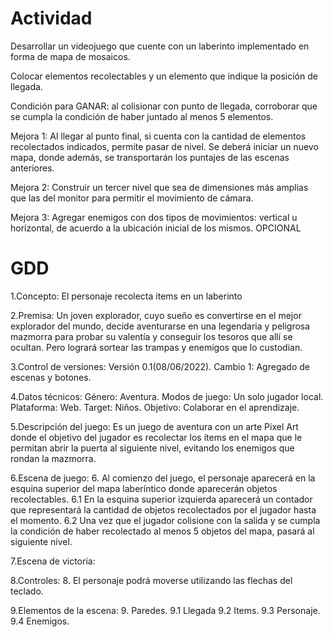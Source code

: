 # Actividad

Desarrollar un videojuego que cuente con un laberinto implementado en forma de mapa de mosaicos.

Colocar elementos recolectables y un elemento que indique la posición de llegada.

Condición para GANAR: al colisionar con punto de llegada, corroborar que se cumpla la condición de haber juntado al menos 5 elementos.

Mejora 1: Al llegar al punto final, si cuenta con la cantidad de elementos recolectados indicados, permite pasar de nivel. Se deberá iniciar un nuevo mapa, donde además, se transportarán los puntajes de las escenas anteriores.

Mejora 2: Construir un tercer nivel que sea de dimensiones más amplias que las del monitor para permitir el movimiento de cámara.

Mejora 3: Agregar enemigos con dos tipos de movimientos: vertical u horizontal, de acuerdo a la ubicación inicial de los mismos. OPCIONAL

# GDD

1.Concepto: 
El personaje recolecta items en un laberinto

2.Premisa: 
Un joven explorador, cuyo sueño es convertirse en el mejor explorador del mundo, decide aventurarse en una legendaria y peligrosa mazmorra para probar su valentía y conseguir los tesoros que allí se ocultan. Pero logrará sortear las trampas y enemigos que lo custodian.

3.Control de versiones:
Versión 0.1(08/06/2022).
Cambio 1: Agregado de escenas y botones.

4.Datos técnicos:
Género: Aventura.
Modos de juego: Un solo jugador local.
Plataforma: Web.
Target: Niños.
Objetivo: Colaborar en el aprendizaje.

5.Descripción del juego:
Es un juego de aventura con un arte Pixel Art donde el objetivo del jugador es recolectar los ítems en el mapa que le permitan abrir la puerta al siguiente nivel, evitando los enemigos que rondan la mazmorra. 

6.Escena de juego:
6. Al comienzo del juego, el personaje aparecerá en la esquina superior del mapa laberíntico donde aparecerán objetos recolectables.
6.1 En la esquina superior izquierda aparecerá un contador que representará la cantidad de objetos recolectados por el jugador hasta el momento.
6.2 Una vez que el jugador colisione con la salida y se cumpla la condición de haber recolectado al menos 5 objetos del mapa, pasará al siguiente nivel.

7.Escena de victoria:

8.Controles:
8. El personaje podrá moverse utilizando las flechas del teclado.

9.Elementos de la escena:
9. Paredes.
9.1 Llegada
9.2 Items.
9.3 Personaje.
9.4 Enemigos.
